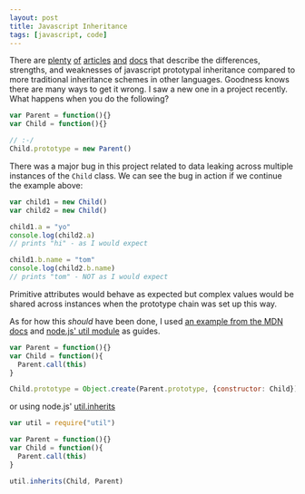 ```yaml
---
layout: post
title: Javascript Inheritance
tags: [javascript, code]
---
```


There are [plenty][0] [of][1] [articles][2] [and][4] [docs][5] that describe the differences, strengths, and weaknesses of javascript prototypal inheritance compared to more traditional inheritance schemes in other languages. Goodness knows there are many ways to get it wrong. I saw a new one in a project recently. What happens when you do the following?

```javascript
var Parent = function(){}
var Child = function(){}

// :-/
Child.prototype = new Parent()
```

There was a major bug in this project related to data leaking across multiple instances of the `Child` class. We can see the bug in action if we continue the example above:

```javascript
var child1 = new Child()
var child2 = new Child()

child1.a = "yo"
console.log(child2.a)
// prints "hi" - as I would expect

child1.b.name = "tom"
console.log(child2.b.name)
// prints "tom" - NOT as I would expect
```

Primitive attributes would behave as expected but complex values would be shared across instances when the prototype chain was set up this way.

As for how this *should* have been done, I used [an example from the MDN docs][5] and [node.js' util module][6] as guides.

```javascript
var Parent = function(){}
var Child = function(){
  Parent.call(this)
}

Child.prototype = Object.create(Parent.prototype, {constructor: Child})

```

or using node.js' [util.inherits][7]

```javascript
var util = require("util")

var Parent = function(){}
var Child = function(){
  Parent.call(this)
}

util.inherits(Child, Parent)

```

[0]: https://developer.mozilla.org/en-US/docs/Web/JavaScript/Guide/Inheritance_and_the_prototype_chain
[1]: https://alexsexton.com/blog/2013/04/understanding-javascript-inheritance/
[2]: http://javascript.crockford.com/prototypal.html
[4]: https://developer.mozilla.org/en-US/docs/Web/JavaScript/Introduction_to_Object-Oriented_JavaScript
[5]: https://developer.mozilla.org/en-US/docs/Web/JavaScript/Reference/Global_Objects/Object/create#Classical_inheritance_with_Object.create
[6]: https://github.com/joyent/node/blob/v0.10.30-release/lib/util.js#L554
[7]: http://nodejs.org/docs/latest/api/util.html#util_util_inherits_constructor_superconstructor
